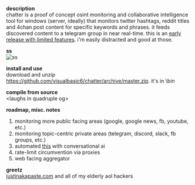 **description**<br/>
chatter is a proof of concept osint monitoring and collaborative intelligence tool for windows (server, ideally) that monitors twitter hashtags, reddit titles and 4chan post content for specific keywords and phrases. it feeds discovered content to a telegram group in near real-time. this is an [early release with limited features](https://github.com/visualbasic6/subdomain-bruteforce). i'm easily distracted and good at those.

**ss**<br/>
![ss](https://github.com/visualbasic6/chatter/raw/master/ss.gif)

**install and use**<br/>
download and unzip https://github.com/visualbasic6/chatter/archive/master.zip. it's in \bin

**compile from source**<br/>
\<laughs in quadruple og\>

**roadmap, misc. notes**<br/>
1. monitoring more public facing areas (google, google news, fb, youtube, etc.)
2. monitoring topic-centric private areas (telegram, discord, slack, fb groups, etc.)
3. automated [this](https://pastebin.com/raw/irj4Fyd5) with conversational ai
4. rate-limit circumvention via proxies
5. web facing aggregator

**greetz**<br/>
[justinakapaste.com](https://justinakapaste.com) and all of my elderly aol hackers

